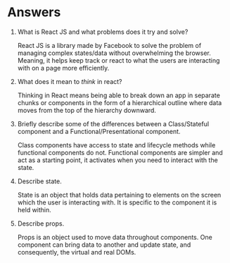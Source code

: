 # Answers

1.  What is React JS and what problems does it try and solve?

    React JS is a library made by Facebook to solve the problem of managing complex states/data without overwhelming the browser. Meaning, it helps keep track or react to what the users are interacting with on a page more efficiently.

1.  What does it mean to _think_ in react?

    Thinking in React means being able to break down an app in separate chunks or components in the form of a hierarchical outline where data moves from the top of the hierarchy downward.

1.  Briefly describe some of the differences between a Class/Stateful component and a Functional/Presentational component.

    Class components have access to state and lifecycle methods while functional components do not. Functional components are simpler and act as a starting point, it activates when you need to interact with the state.

1.  Describe state.

    State is an object that holds data pertaining to elements on the screen which the user is interacting with. It is specific to the component it is held within.

1.  Describe props.

    Props is an object used to move data throughout components. One component can bring data to another and update state, and consequently, the virtual and real DOMs.
